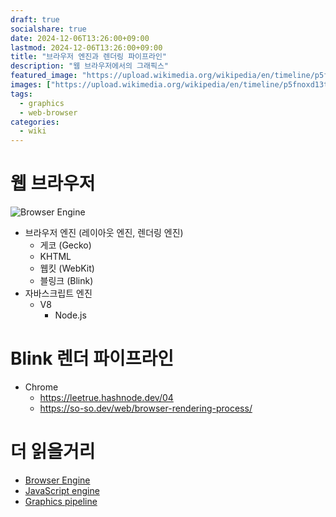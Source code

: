 ```yaml
---
draft: true
socialshare: true
date: 2024-12-06T13:26:00+09:00
lastmod: 2024-12-06T13:26:00+09:00
title: "브라우저 엔진과 렌더링 파이프라인"
description: "웹 브라우저에서의 그래픽스"
featured_image: "https://upload.wikimedia.org/wikipedia/en/timeline/p5fnoxd13tfvmrtxgy91nph8fruz54p.png"
images: ["https://upload.wikimedia.org/wikipedia/en/timeline/p5fnoxd13tfvmrtxgy91nph8fruz54p.png"]
tags:
  - graphics
  - web-browser
categories:
  - wiki
---
```


# 웹 브라우저

![Browser Engine](https://upload.wikimedia.org/wikipedia/en/timeline/p5fnoxd13tfvmrtxgy91nph8fruz54p.png)

- 브라우저 엔진 (레이아웃 엔진, 렌더링 엔진)
  - 게코 (Gecko)
  - KHTML
  - 웹킷 (WebKit)
  - 블링크 (Blink)
- 자바스크립트 엔진
  - V8
    - Node.js

# Blink 렌더 파이프라인

- Chrome
  - https://leetrue.hashnode.dev/04
  - https://so-so.dev/web/browser-rendering-process/

# 더 읽을거리

- [Browser Engine](https://en.wikipedia.org/wiki/Browser_engine)
- [JavaScript engine](https://en.wikipedia.org/wiki/JavaScript_engine)
- [Graphics pipeline](https://en.wikipedia.org/wiki/Graphics_pipeline)
